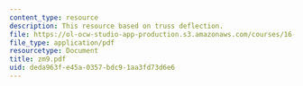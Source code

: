 ```yaml
---
content_type: resource
description: This resource based on truss deflection.
file: https://ol-ocw-studio-app-production.s3.amazonaws.com/courses/16-01-unified-engineering-i-ii-iii-iv-fall-2005-spring-2006/deda963fe45a0357bdc91aa3fd73d6e6_zm9.pdf
file_type: application/pdf
resourcetype: Document
title: zm9.pdf
uid: deda963f-e45a-0357-bdc9-1aa3fd73d6e6
---
```

